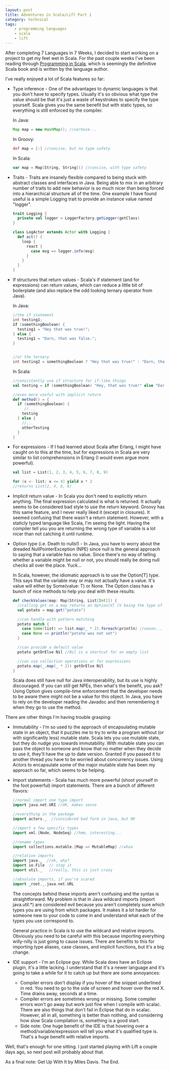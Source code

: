 ```yaml
---
layout: post
title: Adventures in Scala/Lift Part 1
category: technical
tags:
    - programming languages
    - scala
    - lift
---
```

After completing 7 Languages in 7 Weeks, I decided to start working on a project to get my feet wet in Scala.  For the past couple weeks I've been reading through [Programming in Scala](http://www.amazon.com/Programming-Scala-Comprehensive-Step-step/dp/0981531601), which is seemingly the definitive Scala book and is written by the language author.

I've really enjoyed a lot of Scala features so far:

- Type inference -  One of the advantages to dynamic languages is that you don't have to specify types.  Usually it's so obvious what type the value should be that it's just a waste of keystrokes to specify the type yourself.  Scala gives you the same benefit but with static types, so everything is still enforced by the compiler.

  In Java:
  ```java
  Map map = new HashMap(); //verbose...
  ```

  In Groovy:
  ```groovy
  def map = [:] //concise, but no type safety
  ```
  In Scala:

  ```scala
  var map = Map[String, String]() //concise, with type safety
  ```
- Traits - Traits are insanely flexible compared to being stuck with abstract classes and interfaces in Java.  Being able to mix in an arbitrary number of traits to add new behavior is so much nicer than being forced into a hierarchical structure all of the time.  One example I have found useful is a simple Logging trait to provide an instance value named "logger".
  ```scala
  trait Logging {
    private val logger = LoggerFactory.getLogger(getClass)
  }

  class LogActor extends Actor with Logging {
    def act() {
      loop {
        react {
          case msg => logger.info(msg)
        }
      }
    }
  }
  ```
- If structures that return values - Scala's if statement (and for expressions) can return values, which can reduce a little bit of boilerplate (and also replace the odd looking ternary operator from Java).

  In Java:
  ```java
  //the if statement
  int testing1;
  if (somethingBoolean) {
    testing1 = "Hey that was true!";
  } else {
    testing1 = "Darn, that was false.";
  }


  //or the ternary
  int testing2 = somethingBoolean ? "Hey that was true!" : "Darn, that was false.";
  ```

  In Scala:
  ```scala
  //consistently use if structure for if-like things
  val testing = if (somethingBoolean) "Hey, that was true!" else "Darn, that was false."

  //even more useful with implicit return
  def method() = {
    if (somethingBoolean) {
       //...
      testing
    } else {
      //...
      otherTesting
    }
  }
  ```
- For expressions - If I had learned about Scala after Erlang, I might have caught on to this at the time, but for expressions in Scala are very similar to list comprehensions in Erlang (I would even argue more powerful).
  ```scala
  val list = List(1, 2, 3, 4, 5, 6, 7, 8, 9)

  for (x <- list; x <= 4) yield x * 2
  //returns List(2, 4, 6, 8)
  ```
- Implicit return value - In Scala you don't need to explicitly return anything.  The final expression calculated is what is returned.  It actually seems to be considered bad style to use the return keyword.  Groovy has this same feature, and I never really liked it (except in closures).  It seemed confusing that there wasn't a return statement.  However, with a staticly typed language like Scala, I'm seeing the light.  Having the compiler tell you you are returning the wrong type of variable is a lot nicer than not catching it until runtime.
- Option type (i.e. Death to nulls!) - In Java, you have to worry about the dreaded NullPointerException (NPE) since null is the general approach to saying that a variable has no value.  Since there's no way of telling whether a variable might be null or not, you should really be doing null checks all over the place.  Yuck...

  In Scala, however, the idiomatic approach is to use the Option[T] type.  This says that the variable may or may not actually have a value.  It's value will either by Some(value: T) or None.  The Option class has a bunch of nice methods to help you deal with these results:
  ```scala
  def checkValues(map: Map[String, List[Int]]) {
    //calling get on a map returns an Option[V] (V being the type of the values in the map)
    val potato = map.get("potato")

    //can handle with pattern matching
    potato match {
      case Some(list) => list.map(_ * 2).foreach(println) //ooooo... type safety
      case None => println("potato was not set")
    }

    //can provide a default value
    potato getOrElse Nil //Nil is a shortcut for an empty list

    //can use collection operations or for expressions
    potato.map(_.map(_ * 2)) getOrElse Nil
  }
  ```

  Scala does still have null for Java interoperability, but its use is highly discouraged.  If you can still get NPEs, then what's the benefit, you ask?  Using Option gives compile-time enforcement that the developer needs to be aware  there might not be a value for this object.  In Java, you have to rely on the developer reading the Javadoc and then remembering it when they go to use the method.

There are other things I'm having trouble grasping:

- Immutability - I'm so used to the approach of encapsulating mutable state in an object, that it puzzles me to try to write a program without (or with significantly less) mutable state.  Scala lets you use mutable state, but they do nudge you towards immutability.  With mutable state you can pass the object to someone and know that no matter when they decide to use it, they'll have the up to date version.  Granted if you passed it to another thread you have to be worried about concurrency issues.  Using Actors to encapsulate some of the major mutable state has been my approach so far, which seems to be helping.
- Import statements - Scala has much more powerful (shoot yourself in the foot powerful) import statements.  There are a bunch of different flavors:
  ```scala
  //normal import one type import
  import java.net.URI //OK, makes sense

  //everything in the package
  import actors._  //considered bad form in Java, but OK

  //import a few specific types
  import xml.{Node, NodeSeq} //hmm, interesting...

  //rename types
  import collections.mutable.{Map => MutableMap} //whoa

  //relative imports
  import java._  //ok, why?
  import io.File  // stop it
  import util._   //really, this is just crazy

  //absolute imports, if you're scared
  import _root._.java.net.URL
  ```

  The concepts behind these imports aren't confusing and the syntax is straightforward.  My problem is that in Java wildcard imports (import java.util.*) are considered evil because you aren't completely sure which types you are using from which packages.  It makes it a lot harder for someone new to your code to come in and understand what each of the types you use correspond to.

  General practice in Scala is to use the wildcard and relative imports.  Obviously you need to be careful with this because importing everything willy-nilly is just going to cause issues.  There are benefits to this for importing type aliases, case classes, and implicit functions, but it's a big change.
- IDE support - I'm an Eclipse guy.  While Scala does have an Eclipse plugin, it's a little lacking.  I understand that it's a newer language and it's going to take a while for it to catch up but there are some annoyances:
    - Compiler errors don't display if you hover of the snippet underlined in red.  You need to go to the side of screen and hover over the red X.  Time drains away, seconds at a time.
    - Compiler errors are sometimes wrong or missing.  Some compiler errors won't go away but work just fine when I compile with scalac.  There are also things that don't fail in Eclipse that do in scalac.  However, all in all, something is better than nothing, and considering how slow Scala compilation is, something is a good start.
    - Side note: One huge benefit of the IDE is that hovering over a method/variable/expression will tell you what it's qualified type is.  That's a huge benefit with relative imports.

Well, that's enough for one sitting.  I just started playing with Lift a couple days ago, so next post will probably about that.

As a final note: Get Up With It by Miles Davis.  The End.
